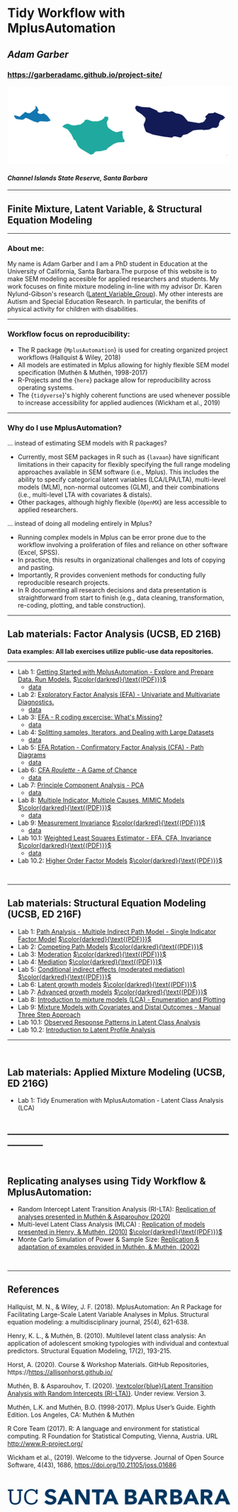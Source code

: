 
# Tidy Workflow with MplusAutomation

## *Adam Garber* 

### https://garberadamc.github.io/project-site/


![](figures/island_mark.png)

#### *Channel Islands State Reserve, Santa Barbara*

-------------------------------------------------------------

## Finite Mixture, Latent Variable, & Structural Equation Modeling 

-------------------------------------------------------------

### About me: 

My name is Adam Garber and I am a PhD student in Education at the University of California, Santa Barbara.The purpose of this website is to make SEM modeling accesible for applied researchers and students. My work focuses on finite mixture modeling in-line with my advisor Dr. Karen Nylund-Gibson's research ([Latent_Variable_Group](https://lvgucsb.weebly.com/)). My other interests are Autism and Special Education Research. In particular, the benifits of physical activity for children with disabilities.

-------------------------------------------------------------

### Workflow focus on reproducibility:

- The R package {`MplusAutomation`} is used for creating organized project workflows (Hallquist & Wiley, 2018)
- All models are estimated in Mplus allowing for highly flexible SEM model specification (Muthén & Muthén, 1998-2017)
- R-Projects and the {`here`} package allow for reproducibility across operating systems.
- The {`tidyverse`}'s highly coherent functions are used whenever possible to increase accessibility for applied audiences (Wickham et al., 2019)

-------------------------------------------------------------

### Why do I use MplusAutomation?

... instead of estimating SEM models with R packages? 

- Currently, most SEM packages in R such as {`lavaan`} have significant limitations in their capacity for flexibly specifying the full range modeling approaches available in SEM software (i.e., Mplus). This includes the ability to specify categorical latent variables (LCA/LPA/LTA), multi-level models (MLM), non-normal outcomes (GLM), and their combinations (i.e., multi-level LTA with covariates & distals). 
- Other packages, although highly flexible {`OpenMX`} are less accessible to applied researchers. 

... instead of doing all modeling entirely in Mplus? 

- Running complex models in Mplus can be error prone due to the workflow involving a proliferation of files and reliance on other software (Excel, SPSS). 
- In practice, this results in organizational challenges and lots of copying and pasting.
- Importantly, R provides convenient methods for conducting fully reproducible research projects. 
- In R documenting all research decisions and data presentation is straightforward from start to finish (e.g., data cleaning, transformation, re-coding, plotting, and table construction).

-------------------------------------------------------------

## Lab materials: Factor Analysis  (UCSB, ED 216B) 

**Data examples: All lab exercises utilize public-use data repositories.**

-------------------------------------------------------------

- Lab 1: [Getting Started with MplusAutomation - Explore and Prepare Data. Run Models.](https://garberadamc.github.io/project-site/explore-prepare-mplus-auto) [$\color{darkred}{\text{(PDF)}}$](https://garberadamc.github.io/project-site/explore-prepare-mplus-auto.pdf)
  - [data](https://garberadamc.github.io/project-site/data/explore_lab_data.sav)
- Lab 2: [Exploratory Factor Analysis (EFA) - Univariate and Multivariate Diagnostics.](https://garberadamc.github.io/project-site/Lab2-EFA)
  - [data](https://garberadamc.github.io/project-site/data/els_sub1_spss.sav)
- Lab 3: [EFA - R coding excercise: What's Missing?](https://garberadamc.github.io/project-site/Lab3-EFA-what-s-missing)
  - [data](https://garberadamc.github.io/project-site/data/els_fa_ready_sub2.csv)
- Lab 4: [Splitting samples, Iterators, and Dealing with Large Datasets](https://garberadamc.github.io/project-site/Lab4-school-trouble)
  - [data](https://garberadamc.github.io/project-site/data/els_sub1_spss.sav)
- Lab 5: [EFA Rotation - Confirmatory Factor Analysis (CFA) - Path Diagrams](https://garberadamc.github.io/project-site/Lab5-rotation-efa)
  - [data](https://garberadamc.github.io/project-site/data/els_sub3_school_trouble.csv)
- Lab 6: [CFA *Roulette* - A Game of Chance](https://garberadamc.github.io/project-site/Lab6-CFA-Roulette)
  - [data](https://garberadamc.github.io/project-site/data/els_sub4.csv)
- Lab 7: [Principle Component Analysis - PCA](https://garberadamc.github.io/project-site/Lab7-PCA)
  - [data](https://garberadamc.github.io/project-site/data/els_sub4.csv)
- Lab 8: [Multiple Indicator, Multiple Causes, MIMIC Models](https://garberadamc.github.io/project-site/Lab8-MIMIC) [$\color{darkred}{\text{(PDF)}}$](https://garberadamc.github.io/project-site/Lab8-MIMIC.pdf)
  - [data](https://garberadamc.github.io/project-site/data/els_sub5_data.csv)
- Lab 9: [Measurement Invariance](https://garberadamc.github.io/project-site/Lab9-invariance) [$\color{darkred}{\text{(PDF)}}$](https://garberadamc.github.io/project-site/Lab9-invariance.pdf)
  - [data](https://garberadamc.github.io/project-site/data/els_sub5_data.csv)
- Lab 10.1: [Weighted Least Squares Estimator - EFA, CFA, Invariance](https://garberadamc.github.io/project-site/Lab10.1-WLS-efa-cfa-invariance) [$\color{darkred}{\text{(PDF)}}$](https://garberadamc.github.io/project-site/Lab10.1-WLS-efa-cfa-invariance.pdf)
  - [data](https://garberadamc.github.io/project-site/data/hsls_fa_data_subset.csv)
- Lab 10.2: [Higher Order Factor Models](https://garberadamc.github.io/project-site/Lab10.2-Higher-Order-Factors) [$\color{darkred}{\text{(PDF)}}$](https://garberadamc.github.io/project-site/Lab10.2-Higher-Order-Factors.pdf)

<br>

-------------------------------------------------------------

## Lab materials: Structural Equation Modeling (UCSB, ED 216F) 

- Lab 1: [Path Analysis - Multiple Indirect Path Model - Single Indicator Factor Model](https://garberadamc.github.io/project-site/Lab1-path-models) [$\color{darkred}{\text{(PDF)}}$](https://garberadamc.github.io/project-site/Lab1-path-models.pdf)
- Lab 2: [Competing Path Models](https://garberadamc.github.io/project-site/Lab2-competing-models) [$\color{darkred}{\text{(PDF)}}$](https://garberadamc.github.io/project-site/Lab2-competing-models.pdf)
- Lab 3: [Moderation](https://garberadamc.github.io/project-site/Lab3-moderation) [$\color{darkred}{\text{(PDF)}}$](https://garberadamc.github.io/project-site/Lab3-moderation.pdf)
- Lab 4: [Mediation](https://garberadamc.github.io/project-site/Lab4-mediation) [$\color{darkred}{\text{(PDF)}}$](https://garberadamc.github.io/project-site/Lab4-mediation.pdf)
- Lab 5: [Conditional indirect effects (moderated mediation)](https://garberadamc.github.io/project-site/Lab5-conditional-mediation) [$\color{darkred}{\text{(PDF)}}$](https://garberadamc.github.io/project-site/Lab5-conditional-mediation.pdf)
- Lab 6: [Latent growth models](https://garberadamc.github.io/project-site/Lab6-growth-models) [$\color{darkred}{\text{(PDF)}}$](https://garberadamc.github.io/project-site/Lab6-growth-models-p.pdf)
- Lab 7: [Advanced growth models](https://garberadamc.github.io/project-site/Lab7-ten-growth-models) [$\color{darkred}{\text{(PDF)}}$](https://garberadamc.github.io/project-site/Lab7-ten-growth-models-P.pdf)
- Lab 8: [Introduction to mixture models (LCA) - Enumeration and Plotting ](https://garberadamc.github.io/project-site/Lab8-Intro-mixture) 
- Lab 9: [Mixture Models with Covariates and Distal Outcomes  - Manual Three Step Approach ](https://garberadamc.github.io/project-site/Lab9-three-step-mixtures) 
- Lab 10.1: [Observed Response Patterns in Latent Class Analysis ](https://garberadamc.github.io/project-site/Lab10.1-response-patterns) 
- Lab 10.2: [Introduction to Latent Profile Analysis ](https://garberadamc.github.io/project-site/Lab10.2-latent-profile-analysis) 

-------------------------------------------------------------

<br>

## Lab materials: Applied Mixture Modeling (UCSB, ED 216G) 

- Lab 1: Tidy Enumeration with MplusAutomation - Latent Class Analysis (LCA)

## __________________________________________________________

<br>

## Replicating analyses using Tidy Workflow & MplusAutomation:

- Random Intercept Latent Transition Analysis (RI-LTA): [Replication of analyses presented in Muthén & Asparouhov (2020)](https://garberadamc.github.io/project-site/RI-LTA-replication.pdf)
- Multi-level Latent Class Analysis (MLCA) : [Replication of models presented in Henry, & Muthén, (2010)](https://garberadamc.github.io/project-site/mlca-replication) [$\color{darkred}{\text{(PDF)}}$](https://garberadamc.github.io/project-site/mlca-demo.pdf)
- Monte Carlo Simulation of Power & Sample Size: [Replication & adaptation of examples provided in Muthén, & Muthén, (2002)](https://garberadamc.github.io/project-site/sim-power-size)


<br>

-------------------------------------------------------------

## References

Hallquist, M. N., & Wiley, J. F. (2018). MplusAutomation: An R Package for Facilitating Large-Scale Latent Variable Analyses in Mplus. Structural equation modeling: a multidisciplinary journal, 25(4), 621-638.

Henry, K. L., & Muthén, B. (2010). Multilevel latent class analysis: An application of adolescent smoking typologies with individual and contextual predictors. Structural Equation Modeling, 17(2), 193-215.

Horst, A. (2020). Course & Workshop Materials. GitHub Repositories, https://https://allisonhorst.github.io/

Muthén, B. & Asparouhov, T. (2020). [\textcolor{blue}{Latent Transition Analysis with Random Intercepts (RI-LTA)}](https://www.statmodel.com/download/MuthenRevision3.pdf). Under review. Version 3. 

Muthén, L.K. and Muthén, B.O. (1998-2017).  Mplus User’s Guide.  Eighth Edition. Los Angeles, CA: Muthén & Muthén

R Core Team (2017). R: A language and environment for statistical computing. R Foundation for Statistical Computing, Vienna, Austria. URL http://www.R-project.org/

Wickham et al., (2019). Welcome to the tidyverse. Journal of Open Source Software, 4(43), 1686, https://doi.org/10.21105/joss.01686

<br>

![](figures/UCSB_Navy_mark.png)